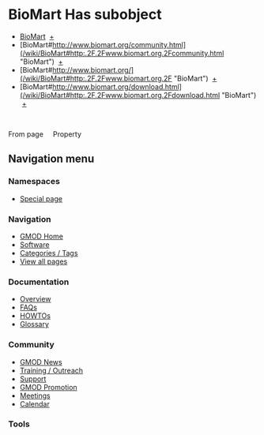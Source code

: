 



<span id="top"></span>




# <span dir="auto">BioMart Has subobject</span>






  

- [BioMart](/wiki/BioMart#_cf37be6ad46064a27af652ecc850193c "BioMart")
   <span class="smwbrowse">[+](/wiki/Special%253ABrowse/BioMart-23_cf37be6ad46064a27af652ecc850193c "Special%253ABrowse/BioMart-23 cf37be6ad46064a27af652ecc850193c")</span>
- [BioMart#http://www.biomart.org/community.html](/wiki/BioMart#http:.2F.2Fwww.biomart.org.2Fcommunity.html "BioMart")
   <span class="smwbrowse">[+](/wiki/Special%253ABrowse/BioMart-23http%253A-2F-2Fwww.biomart.org-2Fcommunity.html "Special%253ABrowse/BioMart-23http%253A-2F-2Fwww.biomart.org-2Fcommunity.html")</span>
- [BioMart#http://www.biomart.org/](/wiki/BioMart#http:.2F.2Fwww.biomart.org.2F "BioMart")
   <span class="smwbrowse">[+](/wiki/Special%253ABrowse/BioMart-23http%253A-2F-2Fwww.biomart.org-2F "Special%253ABrowse/BioMart-23http%253A-2F-2Fwww.biomart.org-2F")</span>
- [BioMart#http://www.biomart.org/download.html](/wiki/BioMart#http:.2F.2Fwww.biomart.org.2Fdownload.html "BioMart")
   <span class="smwbrowse">[+](/wiki/Special%253ABrowse/BioMart-23http%253A-2F-2Fwww.biomart.org-2Fdownload.html "Special%253ABrowse/BioMart-23http%253A-2F-2Fwww.biomart.org-2Fdownload.html")</span>

 

From page     Property








## Navigation menu



### Namespaces

- <span id="ca-nstab-special">[Special
  page](/wiki/Special%253APageProperty/BioMart%253A%253AHas_subobject "This is a special page, you cannot edit the page itself")</span>






### Navigation



- <span id="n-GMOD-Home">[GMOD Home](/wiki/Main_Page)</span>
- <span id="n-Software">[Software](/wiki/GMOD_Components)</span>
- <span id="n-Categories-.2F-Tags">[Categories /
  Tags](/wiki/Categories)</span>
- <span id="n-View-all-pages">[View all
  pages](/wiki/Special:AllPages)</span>




### Documentation



- <span id="n-Overview">[Overview](/wiki/Overview)</span>
- <span id="n-FAQs">[FAQs](/wiki/Category%253AFAQ)</span>
- <span id="n-HOWTOs">[HOWTOs](/wiki/Category%253AHOWTO)</span>
- <span id="n-Glossary">[Glossary](/wiki/Glossary)</span>




### Community



- <span id="n-GMOD-News">[GMOD News](/wiki/GMOD_News)</span>
- <span id="n-Training-.2F-Outreach">[Training /
  Outreach](/wiki/Training_and_Outreach)</span>
- <span id="n-Support">[Support](/wiki/Support)</span>
- <span id="n-GMOD-Promotion">[GMOD
  Promotion](/wiki/GMOD_Promotion)</span>
- <span id="n-Meetings">[Meetings](/wiki/Meetings)</span>
- <span id="n-Calendar">[Calendar](/wiki/Calendar)</span>




### Tools












<!-- -->




